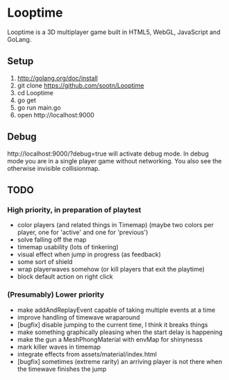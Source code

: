 Looptime
========

Looptime is a 3D multiplayer game built in HTML5, WebGL, JavaScript and GoLang.


Setup
-----

1. http://golang.org/doc/install
2. git clone https://github.com/sootn/Looptime
3. cd Looptime
4. go get
5. go run main.go
6. open http://localhost:9000


Debug
-----

http://localhost:9000/?debug=true will activate debug mode.
In debug mode you are in a single player game without networking. You also see the otherwise invisible collisionmap.


TODO
----

### High priority, in preparation of playtest

- color players (and related things in Timemap) (maybe two colors per player, one for 'active' and one for 'previous')
- solve falling off the map
- timemap usability (lots of tinkering)
- visual effect when jump in progress (as feedback)
- some sort of shield
- wrap playerwaves somehow (or kill players that exit the playtime)
- block default action on right click

### (Presumably) Lower priority

- make addAndReplayEvent capable of taking multiple events at a time
- improve handling of timewave wraparound
- [bugfix] disable jumping to the current time, I think it breaks things
- make something graphically pleasing when the start delay is happening
- make the gun a MeshPhongMaterial with envMap for shinynesss
- mark killer waves in timemap
- integrate effects from assets/material/index.html
- [bugfix] sometimes (extreme rarity) an arriving player is not there when the timewave finishes the jump
